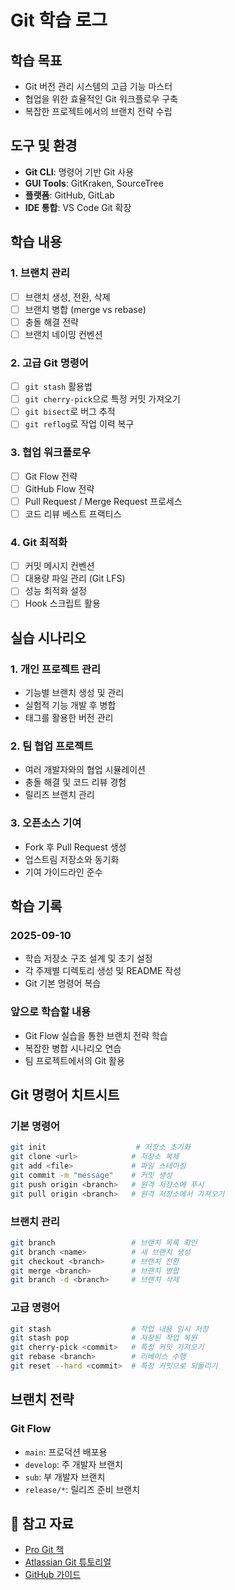 # Git 학습 로그

##  학습 목표
- Git 버전 관리 시스템의 고급 기능 마스터
- 협업을 위한 효율적인 Git 워크플로우 구축
- 복잡한 프로젝트에서의 브랜치 전략 수립

##  도구 및 환경
- **Git CLI**: 명령어 기반 Git 사용
- **GUI Tools**: GitKraken, SourceTree
- **플랫폼**: GitHub, GitLab
- **IDE 통합**: VS Code Git 확장

##  학습 내용

### 1. 브랜치 관리
- [ ] 브랜치 생성, 전환, 삭제
- [ ] 브랜치 병합 (merge vs rebase)
- [ ] 충돌 해결 전략
- [ ] 브랜치 네이밍 컨벤션

### 2. 고급 Git 명령어
- [ ] `git stash` 활용법
- [ ] `git cherry-pick`으로 특정 커밋 가져오기
- [ ] `git bisect`로 버그 추적
- [ ] `git reflog`로 작업 이력 복구

### 3. 협업 워크플로우
- [ ] Git Flow 전략
- [ ] GitHub Flow 전략
- [ ] Pull Request / Merge Request 프로세스
- [ ] 코드 리뷰 베스트 프랙티스

### 4. Git 최적화
- [ ] 커밋 메시지 컨벤션
- [ ] 대용량 파일 관리 (Git LFS)
- [ ] 성능 최적화 설정
- [ ] Hook 스크립트 활용

##  실습 시나리오

### 1. 개인 프로젝트 관리
- 기능별 브랜치 생성 및 관리
- 실험적 기능 개발 후 병합
- 태그를 활용한 버전 관리

### 2. 팀 협업 프로젝트
- 여러 개발자와의 협업 시뮬레이션
- 충돌 해결 및 코드 리뷰 경험
- 릴리즈 브랜치 관리

### 3. 오픈소스 기여
- Fork 후 Pull Request 생성
- 업스트림 저장소와 동기화
- 기여 가이드라인 준수

##  학습 기록

### 2025-09-10
- 학습 저장소 구조 설계 및 초기 설정
- 각 주제별 디렉토리 생성 및 README 작성
- Git 기본 명령어 복습

### 앞으로 학습할 내용
- Git Flow 실습을 통한 브랜치 전략 학습
- 복잡한 병합 시나리오 연습
- 팀 프로젝트에서의 Git 활용

##  Git 명령어 치트시트

### 기본 명령어
```bash
git init                    # 저장소 초기화
git clone <url>            # 저장소 복제
git add <file>             # 파일 스테이징
git commit -m "message"    # 커밋 생성
git push origin <branch>   # 원격 저장소에 푸시
git pull origin <branch>   # 원격 저장소에서 가져오기
```

### 브랜치 관리
```bash
git branch                 # 브랜치 목록 확인
git branch <name>          # 새 브랜치 생성
git checkout <branch>      # 브랜치 전환
git merge <branch>         # 브랜치 병합
git branch -d <branch>     # 브랜치 삭제
```

### 고급 명령어
```bash
git stash                  # 작업 내용 임시 저장
git stash pop              # 저장된 작업 복원
git cherry-pick <commit>   # 특정 커밋 가져오기
git rebase <branch>        # 리베이스 수행
git reset --hard <commit>  # 특정 커밋으로 되돌리기
```

##  브랜치 전략

### Git Flow
- `main`: 프로덕션 배포용
- `develop`: 주 개발자 브랜치
- `sub`: 부 개발자 브랜치
- `release/*`: 릴리즈 준비 브랜치

## 📖 참고 자료
- [Pro Git 책](https://git-scm.com/book/ko/v2)
- [Atlassian Git 튜토리얼](https://www.atlassian.com/git/tutorials)
- [GitHub 가이드](https://guides.github.com/)
